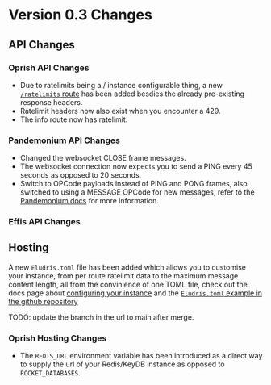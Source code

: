 # Version 0.3 Changes

## API Changes

### Oprish API Changes

- Due to ratelimits being a / instance configurable thing, a new [`/ratelimits`
route](./api/routes/ratelimit.md) has been added besdies the already pre-existing
response headers.
- Ratelimit headers now also exist when you encounter a 429.
- The info route now has ratelimit.

### Pandemonium API Changes

- Changed the websocket CLOSE frame messages.
- The websocket connection now expects you to send a PING every 45 seconds as
opposed to 20 seconds.
- Switch to OPCode payloads instead of PING and PONG frames, also switched to
using a MESSAGE OPCode for new messages, refer to the [Pandemonium docs](./api/ws/payloads.md)
for more information.

### Effis API Changes

## Hosting

A new `Eludris.toml` file has been added which allows you to customise your instance,
from per route ratelimit data to the maximum message content length, all from
the convinience of one TOML file, check out the docs page about [configuring
your instance](./conf.toml) and the [`Eludris.toml` example in the github
repository](https://github.com/eludris/eludris/blob/next/Eludris.toml)

TODO: update the branch in the url to main after merge.

### Oprish Hosting Changes

- The `REDIS_URL` environment variable has been introduced as a direct way to
supply the url of your Redis/KeyDB instance as opposed to `ROCKET_DATABASES`.
